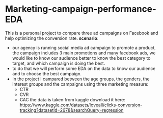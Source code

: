 # Marketing-campaign-performance-EDA
This is a personal project to compare three ad campaigns on Facebook and help optimizing the conversion rate.
**scenario:**
- our agency is running social media ad campaign to promote a product, the campaign includes 3 main promotions and many facebook ads, we would like to know our audience better to know the best category to target, and which campaign is doing the best.
- to do that we will perform some EDA on the data to know our audience and to choose the best campaign.
- In the project I campared between the age groups, the genders, the interest groups and the campaigns using three marketing measure:
  - CTR
  - CVR
  - CAC
the data is taken from kaggle download it here: https://www.kaggle.com/datasets/loveall/clicks-conversion-tracking?datasetId=2678&searchQuery=regression
